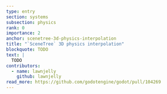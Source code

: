 ```yaml
---
type: entry
section: systems
subsection: physics
rank: 0
importance: 2
anchor: scenetree-3d-physics-interpolation
title: "`SceneTree` 3D physics interpolation"
blockquote: TODO
text: |
  TODO
contributors:
  - name: lawnjelly
    github: lawnjelly
read_more: https://github.com/godotengine/godot/pull/104269
---
```


